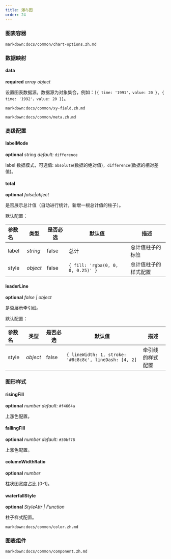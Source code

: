 ```yaml
---
title: 瀑布图
order: 24
---
```


### 图表容器

`markdown:docs/common/chart-options.zh.md`

### 数据映射

#### data

<description>**required** _array object_</description>

设置图表数据源。数据源为对象集合，例如：`[{ time: '1991'，value: 20 }, { time: '1992'，value: 20 }]`。

`markdown:docs/common/xy-field.zh.md`

`markdown:docs/common/meta.zh.md`

### 高级配置

#### labelMode

<description>**optional** _string_ _default:_ `difference`</description>

label 数据模式，可选值: `absolute`(数据的绝对值)，`difference`(数据的相对差值)。


#### total

<description>**optional** _false|object_</description>

是否展示总计值（自动进行统计，新增一根总计值的柱子）。

默认配置： 

| 参数名 | 类型 | 是否必选 | 默认值 | 描述 |
| :---| --- |  --- |  --- |  --- | 
| label| _string_ | false | 总计 | 总计值柱子的标签 |
| style | _object_ | false | `{ fill: 'rgba(0, 0, 0, 0.25)' }` | 总计值柱子的样式配置 |

#### leaderLine

<description>**optional** _false | object_</description>

是否展示牵引线。

默认配置： 

| 参数名 | 类型 | 是否必选 | 默认值 | 描述 |
| :---| --- |  --- |  --- |  --- | 
| style | _object_ | false | `{ lineWidth: 1, stroke: '#8c8c8c', lineDash: [4, 2]` | 牵引线的样式配置 |

### 图形样式

#### risingFill

<description>**optional** _number_ _default:_ `#f4664a`</description>

上涨色配置。

#### fallingFill

<description>**optional** _number_ _default:_ `#30bf78`</description>

上涨色配置。

#### columnWidthRatio

<description>**optional** _number_</description>

柱状图宽度占比 [0-1]。

#### waterfallStyle

<description>**optional** _StyleAttr | Function_</description>

柱子样式配置。

`markdown:docs/common/color.zh.md`

### 图表组件

`markdown:docs/common/component.zh.md`
